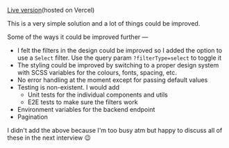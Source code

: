 [Live version](https://withlocals-assessment.vercel.app/)(hosted on Vercel)

This is a very simple solution and a lot of things could be improved.

Some of the ways it could be improved further —
- I felt the filters in the design could be improved so I added the option to use a `Select` filter. Use the query param `?filterType=select` to toggle it
- The styling could be improved by switching to a proper design system with SCSS variables for the colours, fonts, spacing, etc.
- No error handling at the moment except for passing default values
- Testing is non-existent. I would add 
  - Unit tests for the individual components and utils
  - E2E tests to make sure the filters work
- Environment variables for the backend endpoint
- Pagination

I didn't add the above because I'm too busy atm but happy to discuss all of these in the next interview 😉
